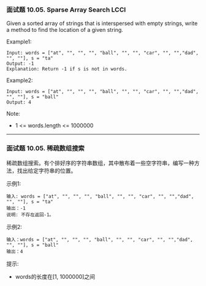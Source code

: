### 面试题 10.05. Sparse Array Search LCCI
Given a sorted array of strings that is interspersed with empty strings, write a method to find the location of a given string.

Example1:

	Input: words = ["at", "", "", "", "ball", "", "", "car", "", "","dad", "", ""], s = "ta"
	Output: -1
	Explanation: Return -1 if s is not in words.

Example2:

	Input: words = ["at", "", "", "", "ball", "", "", "car", "", "","dad", "", ""], s = "ball"
	Output: 4

Note:

* 1 <= words.length <= 1000000

----

### 面试题 10.05. 稀疏数组搜索
稀疏数组搜索。有个排好序的字符串数组，其中散布着一些空字符串，编写一种方法，找出给定字符串的位置。

示例1:

	输入: words = ["at", "", "", "", "ball", "", "", "car", "", "","dad", "", ""], s = "ta"
	输出：-1
	说明: 不存在返回-1。

示例2:

	输入：words = ["at", "", "", "", "ball", "", "", "car", "", "","dad", "", ""], s = "ball"
	输出：4

提示:

* words的长度在[1, 1000000]之间

